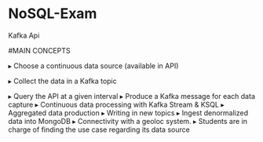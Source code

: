 # NoSQL-Exam
Kafka Api

#MAIN CONCEPTS

▸ Choose a continuous data source (available in API)

▸ Collect the data in a Kafka topic

▸ Query the API at a given interval
▸ Produce a Kafka message for each data capture
▸ Continuous data processing with Kafka Stream & KSQL
▸ Aggregated data production
▸ Writing in new topics
▸ Ingest denormalized data into MongoDB
▸ Connectivity with a geoloc system.
▸ Students are in charge of finding the use case regarding its data source
